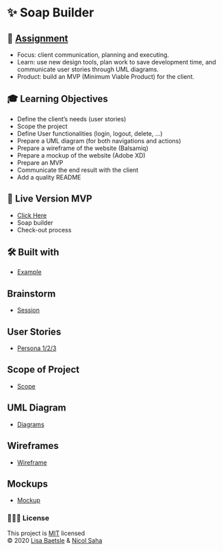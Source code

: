 # ✨ Soap Builder

## 📓 [Assignment](https://github.com/becodeorg/gnt-yu-3-21/tree/master/3.The-Mountain/9.Final-Project)
- Focus: client communication, planning and executing. 
- Learn: use new design tools, plan work to save development time, and communicate user stories through UML diagrams. 
- Product: build an MVP (Minimum Viable Product) for the client.

## 🎓 Learning Objectives
- Define the client’s needs (user stories)
- Scope the project
- Define User functionalities (login, logout, delete, ...)
- Prepare a UML diagram (for both navigations and actions)
- Prepare a wireframe of the website (Balsamiq)
- Prepare a mockup of the website (Adobe XD)
- Prepare an MVP
- Communicate the end result with the client
- Add a quality README

## 💭 Live Version MVP
- [Click Here](#)
- Soap builder
- Check-out process

## 🛠 Built with
- [Example](#)

## Brainstorm
- [Session](https://github.com/NicolSaha/soap-builder/blob/main/Brainstorm.md)

## User Stories
- [Persona 1/2/3](https://github.com/NicolSaha/soap-builder/blob/main/UserStories.md)

## Scope of Project
- [Scope](https://github.com/NicolSaha/soap-builder/blob/main/Scope.md)

## UML Diagram
- [Diagrams](https://github.com/NicolSaha/soap-builder/tree/main/UML)

## Wireframes
- [Wireframe](https://github.com/NicolSaha/soap-builder/tree/main/Wireframes)

## Mockups
- [Mockup](https://github.com/NicolSaha/soap-builder/tree/main/Mockups)

### 👩🏻‍💻 License 
This project is [MIT](https://github.com/NicolSaha/soap-builder/blob/main/LICENSE) licensed <br/>
© 2020 [Lisa Baetsle](https://github.com/LisaBaetsle) & [Nicol Saha](https://github.com/NicolSaha)